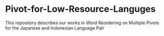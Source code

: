 # Pivot-for-Low-Resource-Languges
This repository describes our works in Word Reordering on Multiple Pivots for the Japanese and Indonesian Language Pair 
